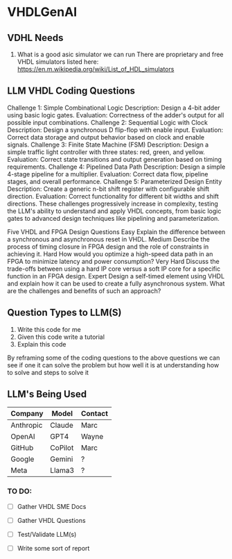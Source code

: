 # VHDLGenAI

## VDHL Needs
1. What is a good asic simulator we can run
There are proprietary and free VHDL simulators listed here: https://en.m.wikipedia.org/wiki/List_of_HDL_simulators

## LLM VHDL Coding Questions
Challenge 1: Simple Combinational Logic
Description: Design a 4-bit adder using basic logic gates.
Evaluation: Correctness of the adder's output for all possible input combinations.
Challenge 2: Sequential Logic with Clock
Description: Design a synchronous D flip-flop with enable input.
Evaluation: Correct data storage and output behavior based on clock and enable signals.
Challenge 3: Finite State Machine (FSM)
Description: Design a simple traffic light controller with three states: red, green, and yellow.
Evaluation: Correct state transitions and output generation based on timing requirements.
Challenge 4: Pipelined Data Path
Description: Design a simple 4-stage pipeline for a multiplier.
Evaluation: Correct data flow, pipeline stages, and overall performance.
Challenge 5: Parameterized Design Entity
Description: Create a generic n-bit shift register with configurable shift direction.
Evaluation: Correct functionality for different bit widths and shift directions.
These challenges progressively increase in complexity, testing the LLM's ability to understand and apply VHDL concepts, from basic logic gates to advanced design techniques like pipelining and parameterization.

Five VHDL and FPGA Design Questions
Easy
Explain the difference between a synchronous and asynchronous reset in VHDL.
Medium
Describe the process of timing closure in FPGA design and the role of constraints in achieving it.
Hard
How would you optimize a high-speed data path in an FPGA to minimize latency and power consumption?
Very Hard
Discuss the trade-offs between using a hard IP core versus a soft IP core for a specific function in an FPGA design.
Expert
Design a self-timed element using VHDL and explain how it can be used to create a fully asynchronous system. What are the challenges and benefits of such an approach?

## Question Types to LLM(S)
1. Write this code for me
2. Given this code write a tutorial
3. Explain this code

By reframing some of the coding questions to the above questions we can see if one it can solve the problem but how well it is at understanding how to solve and steps to solve it

## LLM's Being Used
| Company    | Model     | Contact |
|------------|-----------|---------|
| Anthropic  | Claude    | Marc |
| OpenAI     | GPT4      | Wayne |
| GitHub     | CoPilot   | Marc |
| Google     | Gemini    | ? |
| Meta       | Llama3    | ? |

### TO DO:
- [ ] Gather VHDL SME Docs
- [ ] Gather VHDL Questions
- [ ] Test/Validate LLM(s)
- [ ] Write some sort of report

